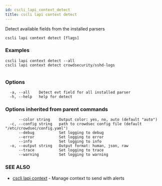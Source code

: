 ```yaml
---
id: cscli_lapi_context_detect
title: cscli lapi context detect
---
```

Detect available fields from the installed parsers

```
cscli lapi context detect [flags]
```

### Examples

```
cscli lapi context detect --all
cscli lapi context detect crowdsecurity/sshd-logs
		
```

### Options

```
  -a, --all    Detect evt field for all installed parser
  -h, --help   help for detect
```

### Options inherited from parent commands

```
      --color string    Output color: yes, no, auto (default "auto")
  -c, --config string   path to crowdsec config file (default "/etc/crowdsec/config.yaml")
      --debug           Set logging to debug
      --error           Set logging to error
      --info            Set logging to info
  -o, --output string   Output format: human, json, raw
      --trace           Set logging to trace
      --warning         Set logging to warning
```

### SEE ALSO

* [cscli lapi context](/cscli/cscli_lapi_context.md)	 - Manage context to send with alerts

